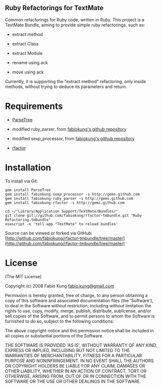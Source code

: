 Ruby Refactorings for TextMate
------------------------------

Common refactorings for Ruby code, written in Ruby. This project is a 
TextMate Bundle, aiming to provide simple ruby refactorings, such as:

*  extract method

*  extract Class

*  extract Module

*  rename using ack

*  move using ack

Currently, it is supporting the "extract method" refactoring, only inside 
methods, without trying to deduce its parameters and return.

Requirements
============

*  [ParseTree](http://parsetree.rubyforge.org)

*  modified ruby_parser, from [fabiokung's github repository](http://github.com/fabiokung/ruby_parser/tree/master)

*  modified sexp_processor, from [fabiokung's github repository](http://github.com/fabiokung/sexp_processor/tree/master)

* [rfactor](http://github.com/fabiokung/rfactor/tree/master)

Installation
============

To install via Git:

    gem install ParseTree
    gem install fabiokung-sexp_processor -s http://gems.github.com
    gem install fabiokung-ruby_parser -s http://gems.github.com
    gem install fabiokung-rfactor -s http://gems.github.com
    
    cd ~/"Library/Application Support/TextMate/Bundles/"
    git clone git://github.com/fabiokung/rfactor-tmbundle.git "Ruby Refactoring.tmbundle"
    osascript -e 'tell app "TextMate" to reload bundles'

Source can be viewed or forked via GitHub: [http://github.com/fabiokung/rfactor-tmbundle/tree/master](http://github.com/fabiokung/rfactor-tmbundle/tree/master)

License
=======

(The MIT License)

Copyright (c) 2008 Fabio Kung [fabio.kung@gmail.com](mailto:fabio.kung@gmail.com)

Permission is hereby granted, free of charge, to any person obtaining
a copy of this software and associated documentation files (the
'Software'), to deal in the Software without restriction, including
without limitation the rights to use, copy, modify, merge, publish,
distribute, sublicense, and/or sell copies of the Software, and to
permit persons to whom the Software is furnished to do so, subject to
the following conditions:

The above copyright notice and this permission notice shall be
included in all copies or substantial portions of the Software.

THE SOFTWARE IS PROVIDED 'AS IS', WITHOUT WARRANTY OF ANY KIND,
EXPRESS OR IMPLIED, INCLUDING BUT NOT LIMITED TO THE WARRANTIES OF
MERCHANTABILITY, FITNESS FOR A PARTICULAR PURPOSE AND NONINFRINGEMENT.
IN NO EVENT SHALL THE AUTHORS OR COPYRIGHT HOLDERS BE LIABLE FOR ANY
CLAIM, DAMAGES OR OTHER LIABILITY, WHETHER IN AN ACTION OF CONTRACT,
TORT OR OTHERWISE, ARISING FROM, OUT OF OR IN CONNECTION WITH THE
SOFTWARE OR THE USE OR OTHER DEALINGS IN THE SOFTWARE.
